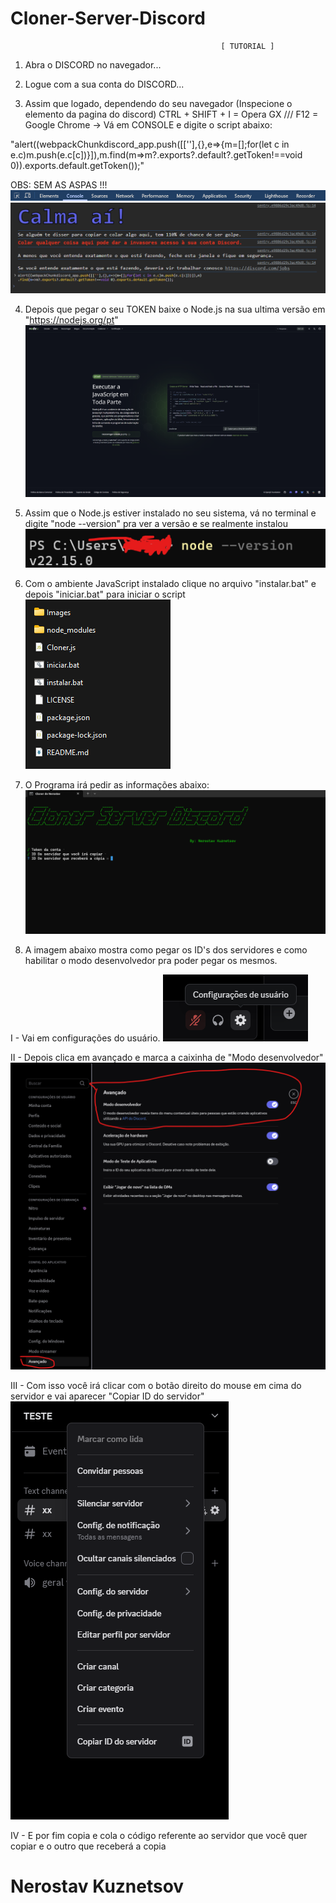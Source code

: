 # Cloner-Server-Discord     

                                                   [ TUTORIAL ]

1. Abra o DISCORD no navegador...

2. Logue com a sua conta do DISCORD...

3. Assim que logado, dependendo do seu navegador (Inspecione o elemento da pagina do discord)
CTRL + SHIFT + I = Opera GX /// F12 = Google Chrome
 -> Vá em CONSOLE e digite o script abaixo:

"alert((webpackChunkdiscord_app.push([[''],{},e=>{m=[];for(let c in e.c)m.push(e.c[c])}]),m.find(m=>m?.exports?.default?.getToken!==void 0)).exports.default.getToken());"

OBS: SEM AS ASPAS !!!
![NK](Images/console.png)
![NK](Images/image.png)

4. Depois que pegar o seu TOKEN baixe o Node.js na sua ultima versão em "https://nodejs.org/pt"
![NK](Images/node.png)

5. Assim que o Node.js estiver instalado no seu sistema, vá no terminal e digite "node --version" pra ver a versão e se realmente instalou
![NK](Images/version_node.png)

6. Com o ambiente JavaScript instalado clique no arquivo "instalar.bat" e depois "iniciar.bat" para iniciar o script
![NK](Images/instalar.png)

7. O Programa irá pedir as informações abaixo:
![NK](Images/cloner.png)

8. A imagem abaixo mostra como pegar os ID's dos servidores e como habilitar o modo desenvolvedor pra poder pegar os mesmos.

I - Vai em configurações do usuário.
![NK](Images/config.png) 

II - Depois clica em avançado e marca a caixinha de "Modo desenvolvedor"
![NK](Images/mododev.png)

III - Com isso você irá clicar com o botão direito do mouse em cima do servidor e vai aparecer "Copiar ID do servidor"
![NK](Images/id.png)

IV - E por fim copia e cola o código referente ao servidor que você quer copiar e o outro que receberá a copia

# Nerostav Kuznetsov




